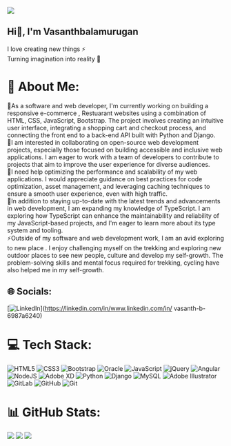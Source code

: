 [![](https://visitcount.itsvg.in/api?id=vasanthbalamurugan&icon=4&color=13)](https://visitcount.itsvg.in)


## Hi👋, I'm Vasanthbalamurugan

I love creating new things ⚡<br>
Turning imagination into reality 🚀



# 💫 About Me:
🔭As a software and web developer, I'm currently working on building a responsive e-commerce , Restuarant websites  using a combination of HTML, CSS, JavaScript, Bootstrap. The project involves creating an intuitive user interface, integrating a shopping cart and checkout process, and connecting the front end to a back-end API built with Python and Django.<br>👯I am interested in collaborating on open-source web development projects, especially those focused on building accessible and inclusive web applications. I am eager to work with a team of developers to contribute to projects that aim to improve the user experience for diverse audiences.<br>🤝I need help optimizing the performance and scalability of my web applications. I would appreciate guidance on best practices for code optimization, asset management, and leveraging caching techniques to ensure a smooth user experience, even with high traffic.<br>🌱In addition to staying up-to-date with the latest trends and advancements in web development, I am expanding my knowledge of TypeScript. I am exploring how TypeScript can enhance the maintainability and reliability of my JavaScript-based projects, and I'm eager to learn more about its type system and tooling.<br>⚡Outside of my software and web development work, I am an avid  exploring to new place . I enjoy challenging myself on the trekking and exploring new outdoor places to see new people, culture and develop my self-growth. The problem-solving skills and mental focus required for trekking, cycling have also helped me in my self-growth. 


## 🌐 Socials:
[![LinkedIn](https://img.shields.io/badge/LinkedIn-%230077B5.svg?logo=linkedin&logoColor=white)](https://linkedin.com/in/www.linkedin.com/in/ vasanth-b-6987a6240) 

# 💻 Tech Stack:
![HTML5](https://img.shields.io/badge/html5-%23E34F26.svg?style=for-the-badge&logo=html5&logoColor=white)
![CSS3](https://img.shields.io/badge/css3-%231572B6.svg?style=for-the-badge&logo=css3&logoColor=white)
![Bootstrap](https://img.shields.io/badge/bootstrap-%238511FA.svg?style=for-the-badge&logo=bootstrap&logoColor=white) 
![Oracle](https://img.shields.io/badge/Oracle-F80000?style=for-the-badge&logo=oracle&logoColor=white) 
![JavaScript](https://img.shields.io/badge/javascript-%23323330.svg?style=for-the-badge&logo=javascript&logoColor=%23F7DF1E)
![jQuery](https://img.shields.io/badge/jquery-%230769AD.svg?style=for-the-badge&logo=jquery&logoColor=white) ![Angular](https://img.shields.io/badge/angular-%23DD0031.svg?style=for-the-badge&logo=angular&logoColor=white) ![NodeJS](https://img.shields.io/badge/node.js-6DA55F?style=for-the-badge&logo=node.js&logoColor=white) ![Adobe XD](https://img.shields.io/badge/Adobe%20XD-470137?style=for-the-badge&logo=Adobe%20XD&logoColor=#FF61F6) 
![Python](https://img.shields.io/badge/python-3670A0?style=for-the-badge&logo=python&logoColor=ffdd54) 
![Django](https://img.shields.io/badge/django-%23092E20.svg?style=for-the-badge&logo=django&logoColor=white) ![MySQL](https://img.shields.io/badge/mysql-4479A1.svg?style=for-the-badge&logo=mysql&logoColor=white) ![Adobe Illustrator](https://img.shields.io/badge/adobe%20illustrator-%23FF9A00.svg?style=for-the-badge&logo=adobe%20illustrator&logoColor=white) 
![GitLab](https://img.shields.io/badge/gitlab-%23181717.svg?style=for-the-badge&logo=gitlab&logoColor=white) ![GitHub](https://img.shields.io/badge/github-%23121011.svg?style=for-the-badge&logo=github&logoColor=white) ![Git](https://img.shields.io/badge/git-%23F05033.svg?style=for-the-badge&logo=git&logoColor=white)

# 📊 GitHub Stats:
![](https://github-readme-stats.vercel.app/api?username=vasanthbalamurugan&theme=vue-dark&hide_border=false&include_all_commits=false&count_private=false)
![](https://github-readme-streak-stats.herokuapp.com/?user=vasanthbalamurugan&theme=vue-dark&hide_border=false) ![](https://github-readme-stats.vercel.app/api/top-langs/?username=vasanthbalamurugan&theme=vue-dark&hide_border=false&include_all_commits=false&count_private=false&layout=compact)




<!-- Proudly created with GPRM ( https://gprm.itsvg.in ) -->


